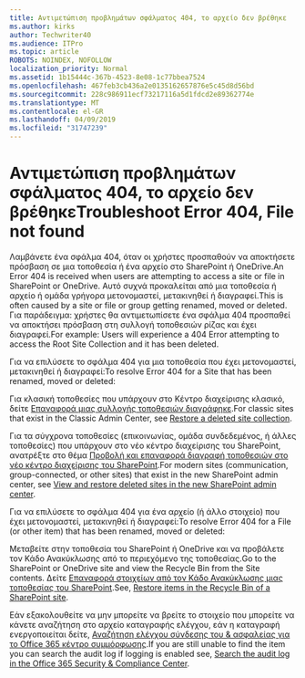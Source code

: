 ```yaml
---
title: Αντιμετώπιση προβλημάτων σφάλματος 404, το αρχείο δεν βρέθηκε
ms.author: kirks
author: Techwriter40
ms.audience: ITPro
ms.topic: article
ROBOTS: NOINDEX, NOFOLLOW
localization_priority: Normal
ms.assetid: 1b15444c-367b-4523-8e08-1c77bbea7524
ms.openlocfilehash: 467feb3cb436a2e0135162657876e5c45d8d56bd
ms.sourcegitcommit: 228c986911ecf73217116a5d1fdcd2e89362774e
ms.translationtype: MT
ms.contentlocale: el-GR
ms.lasthandoff: 04/09/2019
ms.locfileid: "31747239"
---
```

# <a name="troubleshoot-error-404-file-not-found"></a><span data-ttu-id="c7d4f-102">Αντιμετώπιση προβλημάτων σφάλματος 404, το αρχείο δεν βρέθηκε</span><span class="sxs-lookup"><span data-stu-id="c7d4f-102">Troubleshoot Error 404, File not found</span></span>

<span data-ttu-id="c7d4f-103">Λαμβάνετε ένα σφάλμα 404, όταν οι χρήστες προσπαθούν να αποκτήσετε πρόσβαση σε μια τοποθεσία ή ένα αρχείο στο SharePoint ή OneDrive.</span><span class="sxs-lookup"><span data-stu-id="c7d4f-103">An Error 404 is received when users are attempting to access a site or file in SharePoint or OneDrive.</span></span> <span data-ttu-id="c7d4f-104">Αυτό συχνά προκαλείται από μια τοποθεσία ή αρχείο ή ομάδα γρήγορα μετονομαστεί, μετακινηθεί ή διαγραφεί.</span><span class="sxs-lookup"><span data-stu-id="c7d4f-104">This is often caused by a site or file or group getting renamed, moved or deleted.</span></span> <span data-ttu-id="c7d4f-105">Για παράδειγμα: χρήστες θα αντιμετωπίσετε ένα σφάλμα 404 προσπαθεί να αποκτήσει πρόσβαση στη συλλογή τοποθεσιών ρίζας και έχει διαγραφεί.</span><span class="sxs-lookup"><span data-stu-id="c7d4f-105">For example: Users will experience a 404 Error attempting to access the Root Site Collection and it has been deleted.</span></span>

<span data-ttu-id="c7d4f-106">Για να επιλύσετε το σφάλμα 404 για μια τοποθεσία που έχει μετονομαστεί, μετακινηθεί ή διαγραφεί:</span><span class="sxs-lookup"><span data-stu-id="c7d4f-106">To resolve Error 404 for a Site that has been renamed, moved or deleted:</span></span>

<span data-ttu-id="c7d4f-107">Για κλασική τοποθεσίες που υπάρχουν στο Κέντρο διαχείρισης κλασικό, δείτε [Επαναφορά μιας συλλογής τοποθεσιών διαγράφηκε](https://docs.microsoft.com/en-us/sharepoint/restore-deleted-site-collection).</span><span class="sxs-lookup"><span data-stu-id="c7d4f-107">For classic sites that exist in the Classic Admin Center, see [Restore a deleted site collection](https://docs.microsoft.com/en-us/sharepoint/restore-deleted-site-collection).</span></span>


<span data-ttu-id="c7d4f-108">Για τα σύγχρονα τοποθεσίες (επικοινωνίας, ομάδα συνδεδεμένος, ή άλλες τοποθεσίες) που υπάρχουν στο νέο κέντρο διαχείρισης του SharePoint, ανατρέξτε στο θέμα [Προβολή και επαναφορά διαγραφή τοποθεσιών στο νέο κέντρο διαχείρισης του SharePoint](https://docs.microsoft.com/en-us/sharepoint/restore-deleted-site-collection).</span><span class="sxs-lookup"><span data-stu-id="c7d4f-108">For modern sites (communication, group-connected, or other sites) that exist in the new SharePoint admin center, see [View and restore deleted sites in the new SharePoint admin center](https://docs.microsoft.com/en-us/sharepoint/restore-deleted-site-collection).</span></span>

<span data-ttu-id="c7d4f-109">Για να επιλύσετε το σφάλμα 404 για ένα αρχείο (ή άλλο στοιχείο) που έχει μετονομαστεί, μετακινηθεί ή διαγραφεί:</span><span class="sxs-lookup"><span data-stu-id="c7d4f-109">To resolve Error 404 for a File (or other item) that has been renamed, moved or deleted:</span></span>

<span data-ttu-id="c7d4f-110">Μεταβείτε στην τοποθεσία του SharePoint ή OneDrive και να προβάλετε τον Κάδο Ανακύκλωσης από το περιεχόμενο της τοποθεσίας.</span><span class="sxs-lookup"><span data-stu-id="c7d4f-110">Go to the SharePoint or OneDrive site and view the Recycle Bin from the Site contents.</span></span> <span data-ttu-id="c7d4f-111">Δείτε [Επαναφορά στοιχείων από τον Κάδο Ανακύκλωσης μιας τοποθεσίας του SharePoint](https://support.office.com/en-us/article/Restore-items-in-the-Recycle-Bin-of-a-SharePoint-site-6df466b6-55f2-4898-8d6e-c0dff851a0be#ID0EAADAAA=Online).</span><span class="sxs-lookup"><span data-stu-id="c7d4f-111">See, [Restore items in the Recycle Bin of a SharePoint site](https://support.office.com/en-us/article/Restore-items-in-the-Recycle-Bin-of-a-SharePoint-site-6df466b6-55f2-4898-8d6e-c0dff851a0be#ID0EAADAAA=Online).</span></span>

<span data-ttu-id="c7d4f-112">Εάν εξακολουθείτε να μην μπορείτε να βρείτε το στοιχείο που μπορείτε να κάνετε αναζήτηση στο αρχείο καταγραφής ελέγχου, εάν η καταγραφή ενεργοποιείται δείτε, [Αναζήτηση ελέγχου σύνδεσης του & ασφαλείας για το Office 365 κέντρο συμμόρφωσης](https://docs.microsoft.com/en-us/office365/securitycompliance/search-the-audit-log-in-security-and-compliance?redirectSourcePath=%252fclient%252fsearch-the-audit-log-in-the-office-365-security-compliance-center-0d4d0f35-390b-4518-800e-0c7ec95e946c).</span><span class="sxs-lookup"><span data-stu-id="c7d4f-112">If you are still unable to find the item you can search the audit log if logging is enabled see, [Search the audit log in the Office 365 Security & Compliance Center](https://docs.microsoft.com/en-us/office365/securitycompliance/search-the-audit-log-in-security-and-compliance?redirectSourcePath=%252fclient%252fsearch-the-audit-log-in-the-office-365-security-compliance-center-0d4d0f35-390b-4518-800e-0c7ec95e946c).</span></span>
